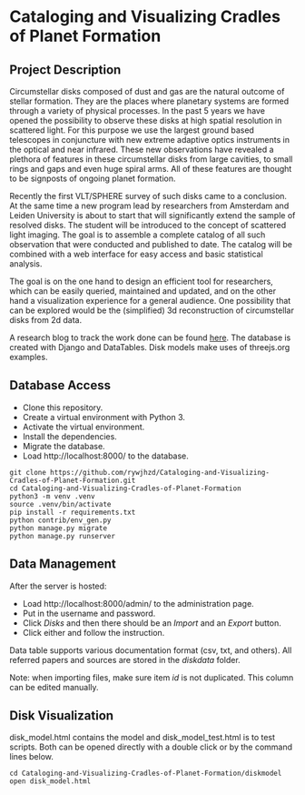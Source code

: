 # Cataloging and Visualizing Cradles of Planet Formation

## Project Description

Circumstellar disks composed of dust and gas are the natural outcome of stellar formation. They are the places where planetary systems are formed through a variety of physical processes.
In the past 5 years we have opened the possibility to observe these disks at high spatial resolution in scattered light. For this purpose we use the largest ground based telescopes in conjuncture with new extreme adaptive optics instruments in the optical and near infrared. These new observations have revealed a plethora of features in these circumstellar disks from large cavities, to small rings and gaps and even huge spiral arms. All of these features are thought to be signposts of ongoing planet formation.

Recently the first VLT/SPHERE survey of such disks came to a conclusion. At the same time a new program lead by researchers from Amsterdam and Leiden University is about to start that will significantly extend the sample of resolved disks. The student will be introduced to the concept of scattered light imaging. The goal is to assemble a complete catalog of all such observation that were conducted and published to date. The catalog will be combined with a web interface for easy access and basic statistical analysis. 

The goal is on the one hand to design an efficient tool for researchers, which can be easily queried, maintained and updated, and on the other hand a visualization experience for a general audience. One possibility that can be explored would be the (simplified) 3d reconstruction of circumstellar disks from 2d data.

A research blog to track the work done can be found [here](https://rywjhzd.github.io/posts/2019/09/cataloging-visualizing-circumstellar-disks). 
The database is created with Django and DataTables. Disk models make uses of threejs.org examples. 

## Database Access

* Clone this repository. 
* Create a virtual environment with Python 3.
* Activate the virtual environment. 
* Install the dependencies.
* Migrate the database.
* Load http://localhost:8000/ to the database. 

```
git clone https://github.com/rywjhzd/Cataloging-and-Visualizing-Cradles-of-Planet-Formation.git
cd Cataloging-and-Visualizing-Cradles-of-Planet-Formation
python3 -m venv .venv
source .venv/bin/activate
pip install -r requirements.txt
python contrib/env_gen.py
python manage.py migrate
python manage.py runserver
```
## Data Management
After the server is hosted: 
* Load http://localhost:8000/admin/ to the administration page. 
* Put in the username and password. 
* Click *Disks* and then there should be an *Import* and an *Export* button.
* Click either and follow the instruction. 

Data table supports various documentation format (csv, txt, and others). All referred papers and sources are stored in the *diskdata* folder. 

Note: when importing files, make sure item *id* is not duplicated. This column can be edited manually.

## Disk Visualization
disk_model.html contains the model and disk_model_test.html is to test scripts. Both can be opened directly with a double click or by the command lines below.
```
cd Cataloging-and-Visualizing-Cradles-of-Planet-Formation/diskmodel
open disk_model.html
```
